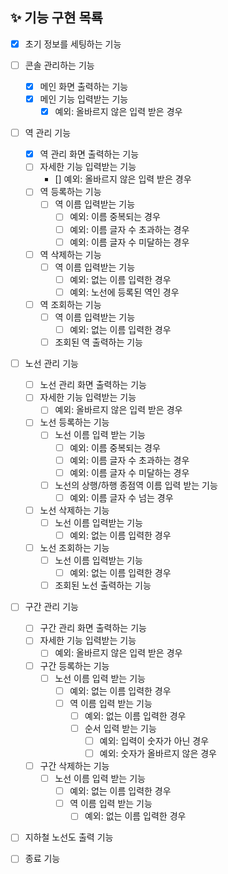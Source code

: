 ## ✨ 기능 구현 목룍
- [X] 초기 정보를 세팅하는 기능
- [ ] 콘솔 관리하는 기능
  - [X] 메인 화면 출력하는 기능
  - [X] 메인 기능 입력받는 기능
    - [X] 예외: 올바르지 않은 입력 받은 경우
- [ ] 역 관리 기능
  - [X] 역 관리 화면 출력하는 기능
  - [ ] 자세한 기능 입력받는 기능
    - [] 예외: 올바르지 않은 입력 받은 경우
  - [ ] 역 등록하는 기능
    - [ ] 역 이름 입력받는 기능
      - [ ] 예외: 이름 중복되는 경우
      - [ ] 예외: 이름 글자 수 초과하는 경우
      - [ ] 예외: 이름 글자 수 미달하는 경우
  - [ ] 역 삭제하는 기능
    - [ ] 역 이름 입력받는 기능
      - [ ] 예외: 없는 이름 입력한 경우
      - [ ] 예외: 노선에 등록된 역인 경우
  - [ ] 역 조회하는 기능
    - [ ] 역 이름 입력받는 기능
      - [ ] 예외: 없는 이름 입력한 경우
    - [ ] 조회된 역 출력하는 기능
- [ ] 노선 관리 기능
  - [ ] 노선 관리 화면 출력하는 기능
  - [ ] 자세한 기능 입력받는 기능
    - [ ] 예외: 올바르지 않은 입력 받은 경우
  - [ ] 노선 등록하는 기능  
    - [ ] 노선 이름 입력 받는 기능
      - [ ] 예외: 이름 중복되는 경우
      - [ ] 예외: 이름 글자 수 초과하는 경우
      - [ ] 예외: 이름 글자 수 미달하는 경우
    - [ ] 노선의 상행/하행 종점역 이름 입력 받는 기능
      - [ ] 예외: 이름 글자 수 넘는 경우
  - [ ] 노선 삭제하는 기능
    - [ ] 노선 이름 입력받는 기능
      - [ ] 예외: 없는 이름 입력한 경우
  - [ ] 노선 조회하는 기능
    - [ ] 노선 이름 입력받는 기능
      - [ ] 예외: 없는 이름 입력한 경우
    - [ ] 조회된 노선 출력하는 기능
- [ ] 구간 관리 기능
  - [ ] 구간 관리 화면 출력하는 기능
  - [ ] 자세한 기능 입력받는 기능
    - [ ] 예외: 올바르지 않은 입력 받은 경우
  - [ ] 구간 등록하는 기능  
    - [ ] 노선 이름 입력 받는 기능
      - [ ] 예외: 없는 이름 입력한 경우
      - [ ] 역 이름 입력 받는 기능
        - [ ] 예외: 없는 이름 입력한 경우
        - [ ] 순서 입력 받는 기능
          - [ ] 예외: 입력이 숫자가 아닌 경우
          - [ ] 예외: 숫자가 올바르지 않은 경우
  - [ ] 구간 삭제하는 기능
    - [ ] 노선 이름 입력 받는 기능
      - [ ] 예외: 없는 이름 입력한 경우
      - [ ] 역 이름 입력 받는 기능
        - [ ] 예외: 없는 이름 입력한 경우
- [ ] 지하철 노선도 출력 기능
- [ ] 종료 기능
      